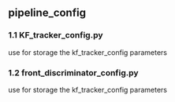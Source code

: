 ## pipeline_config

### 1.1 KF_tracker_config.py
use for storage the kf_tracker_config parameters

### 1.2 front_discriminator_config.py
use for storage the kf_tracker_config parameters